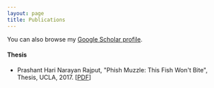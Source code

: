 ```yaml
---
layout: page
title: Publications
---
```


You can also browse my <a href="https://scholar.google.com/citations?user=caIHKwwAAAAJ&hl=en&authuser=2" target="_blank">Google Scholar profile</a>.
<br />

#### Thesis
- Prashant Hari Narayan Rajput, "Phish Muzzle: This Fish Won't Bite", Thesis, UCLA, 2017.
[[PDF](https://search.proquest.com/dissertations/docview/1991498117/DC64C79274A849F7PQ/1?accountid=12768)]
